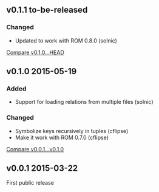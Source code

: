 ## v0.1.1 to-be-released

### Changed

* Updated to work with ROM 0.8.0 (solnic)

[Compare v0.1.0...HEAD](https://github.com/rom-rb/rom-yaml/compare/v0.1.0...HEAD)

## v0.1.0 2015-05-19

### Added

* Support for loading relations from multiple files (solnic)

### Changed

* Symbolize keys recursively in tuples (cflipse)
* Make it work with ROM 0.7.0 (cflipse)

[Compare v0.0.1...v0.1.0](https://github.com/rom-rb/rom-yaml/compare/v0.0.1...v0.1.0)

## v0.0.1 2015-03-22

First public release

